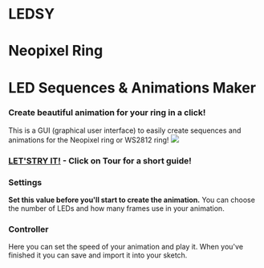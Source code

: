 # LEDSY
# Neopixel Ring
# LED Sequences & Animations Maker
### Create beautiful animation for your ring in a click!
This is a GUI (graphical user interface) to easily create sequences and animations for the Neopixel ring or WS2812 ring!
![](http://i.imgur.com/2ywz6YT.gif)
### [LET'STRY IT!](http://makebit.github.io/Neopixel-Ring-LED-Sequences-and-Animations-Maker/ledsy.html) - Click on **Tour** for a short guide!

### Settings
**Set this value before you'll start to create the animation.** You can choose the number of LEDs and how many frames use in your animation.
### Controller
Here you can set the speed of your animation and play it. When you've finished it you can save and import it into your sketch.
